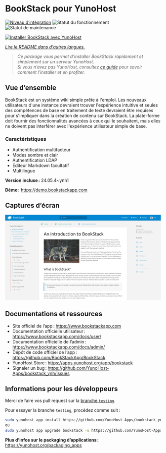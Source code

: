 <!--
Nota bene : ce README est automatiquement généré par <https://github.com/YunoHost/apps/tree/master/tools/readme_generator>
Il NE doit PAS être modifié à la main.
-->

# BookStack pour YunoHost

[![Niveau d’intégration](https://dash.yunohost.org/integration/bookstack.svg)](https://ci-apps.yunohost.org/ci/apps/bookstack/) ![Statut du fonctionnement](https://ci-apps.yunohost.org/ci/badges/bookstack.status.svg) ![Statut de maintenance](https://ci-apps.yunohost.org/ci/badges/bookstack.maintain.svg)

[![Installer BookStack avec YunoHost](https://install-app.yunohost.org/install-with-yunohost.svg)](https://install-app.yunohost.org/?app=bookstack)

*[Lire le README dans d'autres langues.](./ALL_README.md)*

> *Ce package vous permet d’installer BookStack rapidement et simplement sur un serveur YunoHost.*  
> *Si vous n’avez pas YunoHost, consultez [ce guide](https://yunohost.org/install) pour savoir comment l’installer et en profiter.*

## Vue d’ensemble

BookStack est un système wiki simple prête à l'emploi. Les nouveaux utilisateurs d'une instance devraient trouver l'expérience intuitive et seules des compétences de base en traitement de texte devraient être requises pour s'impliquer dans la création de contenu sur BookStack. La plate-forme doit fournir des fonctionnalités avancées à ceux qui le souhaitent, mais elles ne doivent pas interférer avec l'expérience utilisateur simple de base.

### Caractéristiques

- Authentification multifacteur
- Modes sombre et clair
- Authentification LDAP
- Éditeur Markdown facultatif
- Multilingue


**Version incluse :** 24.05.4~ynh1

**Démo :** <https://demo.bookstackapp.com>

## Captures d’écran

![Capture d’écran de BookStack](./doc/screenshots/screenshot.png)

## Documentations et ressources

- Site officiel de l’app : <https://www.bookstackapp.com>
- Documentation officielle utilisateur : <https://www.bookstackapp.com/docs/user/>
- Documentation officielle de l’admin : <https://www.bookstackapp.com/docs/admin/>
- Dépôt de code officiel de l’app : <https://github.com/BookStackApp/BookStack>
- YunoHost Store : <https://apps.yunohost.org/app/bookstack>
- Signaler un bug : <https://github.com/YunoHost-Apps/bookstack_ynh/issues>

## Informations pour les développeurs

Merci de faire vos pull request sur la [branche `testing`](https://github.com/YunoHost-Apps/bookstack_ynh/tree/testing).

Pour essayer la branche `testing`, procédez comme suit :

```bash
sudo yunohost app install https://github.com/YunoHost-Apps/bookstack_ynh/tree/testing --debug
ou
sudo yunohost app upgrade bookstack -u https://github.com/YunoHost-Apps/bookstack_ynh/tree/testing --debug
```

**Plus d’infos sur le packaging d’applications :** <https://yunohost.org/packaging_apps>
